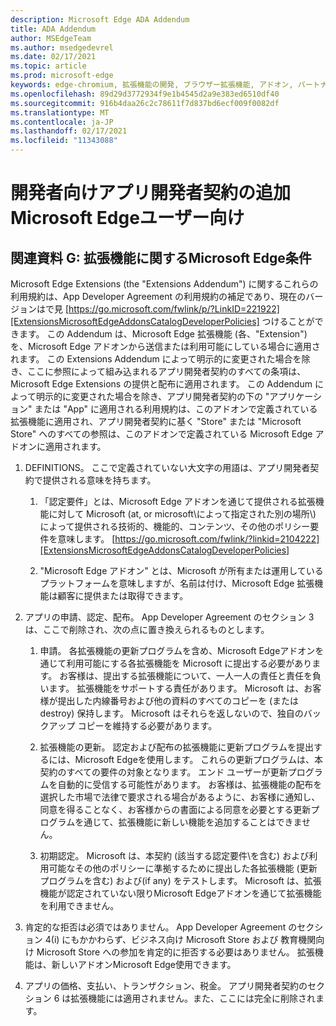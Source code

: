 ```yaml
---
description: Microsoft Edge ADA Addendum
title: ADA Addendum
author: MSEdgeTeam
ms.author: msedgedevrel
ms.date: 02/17/2021
ms.topic: article
ms.prod: microsoft-edge
keywords: edge-chromium, 拡張機能の開発, ブラウザー拡張機能, アドオン, パートナー センター, 開発者
ms.openlocfilehash: 89d29d3772934f9e1b4545d2a9e383ed6510df40
ms.sourcegitcommit: 916b4daa26c2c78611f7d837bd6ecf009f0082df
ms.translationtype: MT
ms.contentlocale: ja-JP
ms.lasthandoff: 02/17/2021
ms.locfileid: "11343088"
---
```

# 開発者向けアプリ開発者契約の追加Microsoft Edgeユーザー向け  

##  <a name="exhibit-g:-terms-and-conditions-for-microsoft-edge-extensions"></a>関連資料 G: 拡張機能に関するMicrosoft Edge条件  

Microsoft Edge Extensions \(the "Extensions Addendum"\) に関するこれらの利用規約は、App Developer Agreement の利用規約の補足であり、現在のバージョンはで見 [https://go.microsoft.com/fwlink/p/?LinkID=221922][ExtensionsMicrosoftEdgeAddonsCatalogDeveloperPolicies] つけることができます。  この Addendum は、Microsoft Edge 拡張機能 \(各、"Extension"\) を、Microsoft Edge アドオンから送信または利用可能にしている場合に適用されます。  この Extensions Addendum によって明示的に変更された場合を除き、ここに参照によって組み込まれるアプリ開発者契約のすべての条項は、Microsoft Edge Extensions の提供と配布に適用されます。  この Addendum によって明示的に変更された場合を除き、アプリ開発者契約の下の "アプリケーション" または "App" に適用される利用規約は、このアドオンで定義されている拡張機能に適用され、アプリ開発者契約に基く "Store" または "Microsoft Store" へのすべての参照は、このアドオンで定義されている Microsoft Edge アドオンに適用されます。  

1.  DEFINITIONS。  ここで定義されていない大文字の用語は、アプリ開発者契約で提供される意味を持ちます。  

    1.  「認定要件」とは、Microsoft Edge アドオンを通じて提供される拡張機能に対して Microsoft \(at, or microsoft\によって指定された別の場所\\) によって提供される技術的、機能的、コンテンツ、その他のポリシー要件を意味します。 [https://go.microsoft.com/fwlink/?linkid=2104222][ExtensionsMicrosoftEdgeAddonsCatalogDeveloperPolicies]  

    1.  "Microsoft Edge アドオン" とは、Microsoft が所有または運用しているプラットフォームを意味しますが、名前は付け、Microsoft Edge 拡張機能は顧客に提供または取得できます。

1.  アプリの申請、認定、配布。  App Developer Agreement のセクション 3 は、ここで削除され、次の点に置き換えられるものとします。  

    1.  申請。  各拡張機能の更新プログラムを含め、Microsoft Edgeアドオンを通じて利用可能にする各拡張機能を Microsoft に提出する必要があります。  お客様は、提出する拡張機能について、一人一人の責任と責任を負います。  拡張機能をサポートする責任があります。  Microsoft は、お客様が提出した内線番号および他の資料のすべてのコピーを \(または destroy\) 保持します。  Microsoft はそれらを返しないので、独自のバックアップ コピーを維持する必要があります。  

    1.  拡張機能の更新。  認定および配布の拡張機能に更新プログラムを提出するには、Microsoft Edgeを使用します。  これらの更新プログラムは、本契約のすべての要件の対象となります。  エンド ユーザーが更新プログラムを自動的に受信する可能性があります。  お客様は、拡張機能の配布を選択した市場で法律で要求される場合があるように、お客様に通知し、同意を得ることなく、お客様からの書面による同意を必要とする更新プログラムを通じて、拡張機能に新しい機能を追加することはできません。  

    1.  初期認定。  Microsoft は、本契約 \(該当する認定要件\を含む) および利用可能なその他のポリシーに準拠するために提出した各拡張機能 \(更新プログラムを含む\) および\(if any\) をテストします。  Microsoft は、拡張機能が認定されていない限りMicrosoft Edgeアドオンを通じて拡張機能を利用できません。  

1.  肯定的な拒否は必須ではありません。  App Developer Agreement のセクション 4\(i\) にもかかわらず、ビジネス向け Microsoft Store および 教育機関向け Microsoft Store への参加を肯定的に拒否する必要はありません。  拡張機能は、新しいアドオンMicrosoft Edge使用できます。  

1.  アプリの価格、支払い、トランザクション、税金。  アプリ開発者契約のセクション 6 は拡張機能には適用されません。また、ここには完全に削除されます。  

<!-- links -->  

[ExtensionsMicrosoftEdgeAddonsCatalogDeveloperPolicies]: ./developer-policies.md "Microsoft Edgeアドオンストア開発者ポリシー |Microsoft Docs"  
